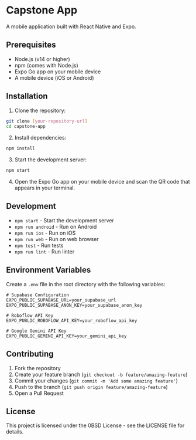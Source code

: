 # Capstone App

A mobile application built with React Native and Expo.

## Prerequisites

- Node.js (v14 or higher)
- npm (comes with Node.js)
- Expo Go app on your mobile device
- A mobile device (iOS or Android)

## Installation

1. Clone the repository:
```bash
git clone [your-repository-url]
cd capstone-app
```

2. Install dependencies:
```bash
npm install
```

3. Start the development server:
```bash
npm start
```

4. Open the Expo Go app on your mobile device and scan the QR code that appears in your terminal.

## Development

- `npm start` - Start the development server
- `npm run android` - Run on Android
- `npm run ios` - Run on iOS
- `npm run web` - Run on web browser
- `npm test` - Run tests
- `npm run lint` - Run linter

## Environment Variables

Create a `.env` file in the root directory with the following variables:
```
# Supabase Configuration
EXPO_PUBLIC_SUPABASE_URL=your_supabase_url
EXPO_PUBLIC_SUPABASE_ANON_KEY=your_supabase_anon_key

# Roboflow API Key
EXPO_PUBLIC_ROBOFLOW_API_KEY=your_roboflow_api_key

# Google Gemini API Key
EXPO_PUBLIC_GEMINI_API_KEY=your_gemini_api_key
```

## Contributing

1. Fork the repository
2. Create your feature branch (`git checkout -b feature/amazing-feature`)
3. Commit your changes (`git commit -m 'Add some amazing feature'`)
4. Push to the branch (`git push origin feature/amazing-feature`)
5. Open a Pull Request

## License

This project is licensed under the 0BSD License - see the LICENSE file for details.

